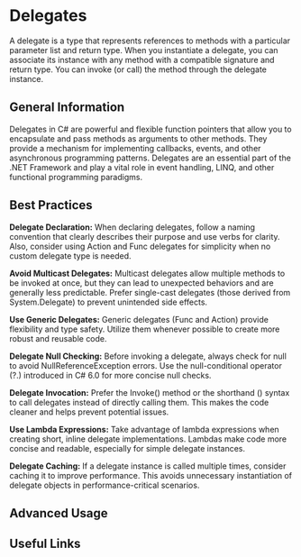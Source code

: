 # Delegates

A delegate is a type that represents references to methods with a particular parameter list and return type. When you instantiate a delegate, you can associate its instance with any method with a compatible signature and return type. You can invoke (or call) the method through the delegate instance.

## General Information

Delegates in C# are powerful and flexible function pointers that allow you to encapsulate and pass methods as arguments to other methods. They provide a mechanism for implementing callbacks, events, and other asynchronous programming patterns. Delegates are an essential part of the .NET Framework and play a vital role in event handling, LINQ, and other functional programming paradigms.

## Best Practices

**Delegate Declaration:** When declaring delegates, follow a naming convention that clearly describes their purpose and use verbs for clarity. Also, consider using Action<T> and Func<T> delegates for simplicity when no custom delegate type is needed.

**Avoid Multicast Delegates:** Multicast delegates allow multiple methods to be invoked at once, but they can lead to unexpected behaviors and are generally less predictable. Prefer single-cast delegates (those derived from System.Delegate) to prevent unintended side effects.

**Use Generic Delegates:** Generic delegates (Func<T> and Action<T>) provide flexibility and type safety. Utilize them whenever possible to create more robust and reusable code.

**Delegate Null Checking:** Before invoking a delegate, always check for null to avoid NullReferenceException errors. Use the null-conditional operator (?.) introduced in C# 6.0 for more concise null checks.

**Delegate Invocation:** Prefer the Invoke() method or the shorthand () syntax to call delegates instead of directly calling them. This makes the code cleaner and helps prevent potential issues.

**Use Lambda Expressions:** Take advantage of lambda expressions when creating short, inline delegate implementations. Lambdas make code more concise and readable, especially for simple delegate instances.

**Delegate Caching:** If a delegate instance is called multiple times, consider caching it to improve performance. This avoids unnecessary instantiation of delegate objects in performance-critical scenarios.

## Advanced Usage

## Useful Links
